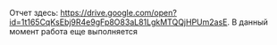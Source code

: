 Отчет здесь: https://drive.google.com/open?id=1t165CqKsEbj9R4e9gFp8O83aL81LgkMTQQjHPUm2asE. В данный момент работа еще выполняется
